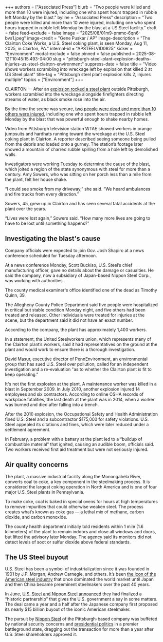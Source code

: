 +++
authors = ["Associated Press"]
blurb = "Two people were killed and more than 10 were injured, including one who spent hours trapped in rubble left Monday by the blast."
byline = "Associated Press"
description = "Two people were killed and more than 10 were injured, including one who spent hours trapped in rubble left Monday by the blast at a US Steel facility."
draft = false
feed-exclude = false
image = "2025/08/01m9-pmmc-6qn6-bvs1.jpeg"
image-credit = "Gene Puskar / AP"
image-description = "The Clairton Coke Works, a U.S. Steel coking plant, is seen Monday, Aug 11, 2025, in Clairton, PA."
internal-id = "APSTEELVID0825"
kicker = "Environment"
modal-exclude = false
pinned = false
published = 2025-08-12T10:45:15.493-04:00
slug = "pittsburgh-steel-plant-explosion-deaths-injuries-us-steel-clairton-environment"
suppress-date = false
title = "Video shows workers scrambling into wreckage left by explosion that killed 2 at US Steel plant"
title-tag = "Pittsburgh steel plant explosion kills 2, injures multiple"
topics = ["Environment"]
+++

CLAIRTON — After an <a href="https://apnews.com/article/clairton-steel-pittsburgh-explosion-coke-f6f81a1d33f22741668d4d75dbc8eaf7">explosion rocked a steel plant</a> outside Pittsburgh, workers scrambled into the wreckage alongside firefighters directing streams of water, as black smoke rose into the air.

By the time the scene was secure, <a href="https://apnews.com/article/pennsylvania-steel-plant-explosion-ce37098c60cb106671e1b3f2e55806b6">two people were dead and more than 10 others were injured</a>, including one who spent hours trapped in rubble left Monday by the blast that was powerful enough to shake nearby homes.

Video from Pittsburgh television station WTAE showed workers in orange jumpsuits and hardhats running toward the wreckage at the U.S. Steel coking plant in Clairton. A reporter described seeing someone being pulled from the debris and loaded onto a gurney. The station’s footage later showed a mountain of charred rubble spilling from a hole left by demolished walls.

Investigators were working Tuesday to determine the cause of the blast, which jolted a region of the state synonymous with steel for more than a century. Amy Sowers, who was sitting on her porch less than a mile from the plant, felt her house shake.

“I could see smoke from my driveway,” she said. “We heard ambulances and fire trucks from every direction.”

Sowers, 45, grew up in Clairton and has seen several fatal accidents at the plant over the years.

“Lives were lost again,” Sowers said. “How many more lives are going to have to be lost until something happens?”

## Investigating the blast&#39;s cause

Company officials were expected to join Gov. Josh Shapiro at a news conference scheduled for Tuesday afternoon.

At a news conference Monday, Scott Buckiso, U.S. Steel’s chief manufacturing officer, gave no details about the damage or casualties. He said the company, now a subsidiary of Japan-based Nippon Steel Corp., was working with authorities.

The county medical examiner&#39;s office identified one of the dead as Timothy Quinn, 39.

The Allegheny County Police Department said five people were hospitalized in critical but stable condition Monday night, and five others had been treated and released. Other individuals were treated for injuries at the scene, but the department said it did not have an exact number.

According to the company, the plant has approximately 1,400 workers.

In a statement, the United Steelworkers union, which represents many of the Clairton plant’s workers, said it had representatives on the ground at the plant and would work to ensure there is a thorough investigation.

David Masur, executive director of PennEnvironment, an environmental group that has sued U.S. Steel over pollution, called for an independent investigation and a re-evaluation &#34;as to whether the Clairton plant is fit to keep operating.”

It&#39;s not the first explosion at the plant. A maintenance worker was killed in a blast in September 2009. In July 2010, another explosion injured 14 employees and six contractors. According to online OSHA records of workplace fatalities, the last death at the plant was in 2014, when a worker was burned and died after falling into a trench.

After the 2010 explosion, the Occupational Safety and Health Administration fined U.S. Steel and a subcontractor $175,000 for safety violations. U.S. Steel appealed its citations and fines, which were later reduced under a settlement agreement.

In February, a problem with a battery at the plant led to a “buildup of combustible material” that ignited, causing an audible boom, officials said. Two workers received first aid treatment but were not seriously injured.

## Air quality concerns

The plant, a massive industrial facility along the Monongahela River, converts coal to coke, a key component in the steelmaking process. It is considered the largest coking operation in North America and is one of four major U.S. Steel plants in Pennsylvania.

To make coke, coal is baked in special ovens for hours at high temperatures to remove impurities that could otherwise weaken steel. The process creates what’s known as coke gas — a lethal mix of methane, carbon dioxide, and carbon monoxide.

The county health department initially told residents within 1 mile (1.6 kilometers) of the plant to remain indoors and close all windows and doors, but lifted the advisory later Monday. The agency said its monitors did not detect levels of soot or sulfur dioxide above federal standards.

## The US Steel buyout

U.S. Steel has been a symbol of industrialization since it was founded in 1901 by J.P. Morgan, Andrew Carnegie, and others. It’s been <a href="https://apnews.com/article/us-steel-cleveland-cliffs-acquisition-fd9a48f7bf0f71ab911c77bd1d5eedce">the icon of the American steel industry</a> that once dominated the world market until Japan and then China became preeminent steelmakers over the past 40 years.

In June, <a href="https://apnews.com/article/trump-us-steel-nippon-steel-golden-share-0bda2cf3c6de313206b481be0baf78cb">U.S. Steel and Nippon Steel announced</a> they had finalized a “historic partnership” that gives the U.S. government a say in some matters. The deal came a year and a half after the Japanese company first proposed its nearly $15 billion buyout of the iconic American steelmaker.

The pursuit by <a href="https://apnews.com/article/us-steel-nippon-steel-acquired-industrialization-1a174c359756efd3ee0f0f9172a3bd6b">Nippon Steel</a> of the Pittsburgh-based company was buffeted by national security concerns and <a href="https://apnews.com/article/biden-trump-us-steel-pittsburgh-nippon-japan-67042a39de838f4cccd45d7a77ec0a40">presidential politics</a> in a premier battleground state, dragging out the transaction for more than a year after U.S. Steel shareholders approved it.

